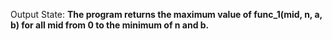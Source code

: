 Output State: **The program returns the maximum value of func_1(mid, n, a, b) for all mid from 0 to the minimum of n and b.**
